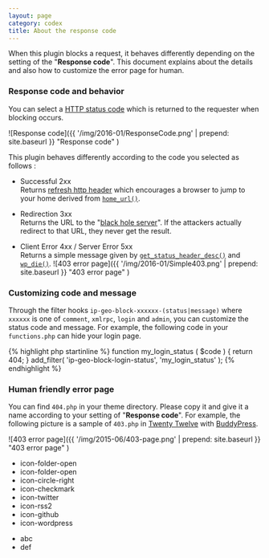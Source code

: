```yaml
---
layout: page
category: codex
title: About the response code
---
```


When this plugin blocks a request, it behaves differently depending on the 
setting of the "**Response code**". This document explains about the details 
and also how to customize the error page for human.

<!--more-->

### Response code and behavior ###

You can select a [HTTP status code][StatusCode] which is returned to the 
requester when blocking occurs.

![Response code]({{ '/img/2016-01/ResponseCode.png' | prepend: site.baseurl }}
 "Response code"
)

This plugin behaves differently according to the code you selected as follows :

- Successful 2xx  
  Returns [refresh http header][Refresh] which encourages a browser to jump to 
  your home derived from [`home_url()`][HomeURL].

- Redirection 3xx  
  Returns the URL to the "[black hole server][BlackHole]". If the attackers 
  actually redirect to that URL, they never get the result.

- Client Error 4xx / Server Error 5xx  
  Returns a simple message given by [`get_status_header_desc()`][WP_DESC] and 
  [`wp_die()`][WP_DIE].
  ![403 error page]({{ '/img/2016-01/Simple403.png' | prepend: site.baseurl }}
   "403 error page"
  )

### Customizing code and message ###

Through the filter hooks `ip-geo-block-xxxxxx-(status|message)` where `xxxxxx` 
is one of `comment`, `xmlrpc`, `login` and `admin`, you can customize the 
status code and message. For example, the following code in your 
`functions.php` can hide your login page.

{% highlight php startinline %}
function my_login_status ( $code ) {
    return 404;
}
add_filter( 'ip-geo-block-login-status', 'my_login_status' );
{% endhighlight %}

### Human friendly error page ###

You can find `404.php` in your theme directory. Please copy it and give it a 
name according to your setting of "**Response code**". For example, the 
following picture is a sample of `403.php` in [Twenty Twelve][TwentyTwelve] 
with [BuddyPress][BuddyPress].

![403 error page]({{ '/img/2015-06/403-page.png' | prepend: site.baseurl }}
 "403 error page"
)

<ul class="icon">
  <li class="icon-folder-open"><span>icon-folder-open</span></li>
  <li class="icon-folder-open">icon-folder-open</li>
  <li class="icon-circle-right">icon-circle-right</li>
  <li class="icon-checkmark">icon-checkmark</li>
  <li class="icon-twitter">icon-twitter</li>
  <li class="icon-rss2">icon-rss2</li>
  <li class="icon-github">icon-github</li>
  <li class="icon-wordpress">icon-wordpress</li>
</ul>
<ul class="icon icon-circle-right">
  <li>abc</li>
  <li>def</li>
</ul>


[IP-Geo-Block]: https://wordpress.org/plugins/ip-geo-block/ "WordPress › IP Geo Block « WordPress Plugins"
[StatusCode]:   http://tools.ietf.org/html/rfc2616#section-10 "RFC 2616 - Hypertext Transfer Protocol -- HTTP/1.1"
[Refresh]:      http://stackoverflow.com/questions/283752/refresh-http-header "'Refresh' HTTP header - Stack Overflow"
[HomeURL]:      https://codex.wordpress.org/Function_Reference/home_url "Function Reference/home url « WordPress Codex"
[BlackHole]:    http://blackhole.webpagetest.org/ "blackhole.webpagetest.org"
[WP_DIE]:       https://codex.wordpress.org/Function_Reference/wp_die "Function Reference/wp die « WordPress Codex"
[WP_DESC]:      https://developer.wordpress.org/reference/functions/get_status_header_desc/ "WordPress › get_status_header_desc() | Function | WordPress Developer Resources"
[TwentyTwelve]: https://wordpress.org/themes/twentytwelve/ "WordPress › Twenty Twelve « Free WordPress Themes"
[BuddyPress]:   https://buddypress.org/ "BuddyPress.org"

